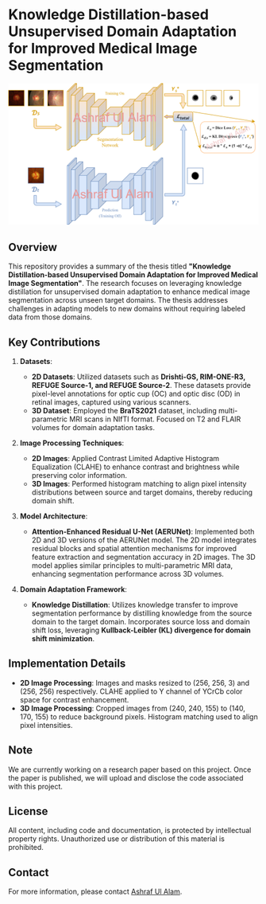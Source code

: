 # Knowledge Distillation-based Unsupervised Domain Adaptation for Improved Medical Image Segmentation

![Thesis Image](framework.png)

## Overview

This repository provides a summary of the thesis titled **"Knowledge Distillation-based Unsupervised Domain Adaptation for Improved Medical Image Segmentation"**. The research focuses on leveraging knowledge distillation for unsupervised domain adaptation to enhance medical image segmentation across unseen target domains. The thesis addresses challenges in adapting models to new domains without requiring labeled data from those domains.

## Key Contributions

1. **Datasets**:
   - **2D Datasets**: Utilized datasets such as **Drishti-GS, RIM-ONE-R3, REFUGE Source-1, and REFUGE Source-2**. These datasets provide pixel-level annotations for optic cup (OC) and optic disc (OD) in retinal images, captured using various scanners.
   - **3D Dataset**: Employed the **BraTS2021** dataset, including multi-parametric MRI scans in NIfTI format. Focused on T2 and FLAIR volumes for domain adaptation tasks.

2. **Image Processing Techniques**:
   - **2D Images**: Applied Contrast Limited Adaptive Histogram Equalization (CLAHE) to enhance contrast and brightness while preserving color information.
   - **3D Images**: Performed histogram matching to align pixel intensity distributions between source and target domains, thereby reducing domain shift.

3. **Model Architecture**:
   - **Attention-Enhanced Residual U-Net (AERUNet)**: Implemented both 2D and 3D versions of the AERUNet model. The 2D model integrates residual blocks and spatial attention mechanisms for improved feature extraction and segmentation accuracy in 2D images. The 3D model applies similar principles to multi-parametric MRI data, enhancing segmentation performance across 3D volumes.

4. **Domain Adaptation Framework**:
   - **Knowledge Distillation**: Utilizes knowledge transfer to improve segmentation performance by distilling knowledge from the source domain to the target domain. Incorporates source loss and domain shift loss, leveraging **Kullback-Leibler (KL) divergence for domain shift minimization**.

## Implementation Details

- **2D Image Processing**: Images and masks resized to (256, 256, 3) and (256, 256) respectively. CLAHE applied to Y channel of YCrCb color space for contrast enhancement.
- **3D Image Processing**: Cropped images from (240, 240, 155) to (140, 170, 155) to reduce background pixels. Histogram matching used to align pixel intensities.

## Note

We are currently working on a research paper based on this project. Once the paper is published, we will upload and disclose the code associated with this project. 


## License

All content, including code and documentation, is protected by intellectual property rights. Unauthorized use or distribution of this material is prohibited.

## Contact

For more information, please contact [Ashraf Ul Alam](mailto:your.email@example.com).
